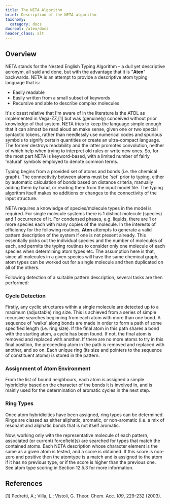 ```yaml
---
title: The NETA Algorithm
brief: Description of the NETA algorithm
taxonomy:
  category: docs
docroot: /aten/docs
header_class: alt
---
```


## Overview

NETA stands for the Nested English Typing Algorithm – a dull yet descriptive acronym, all said and done, but with the advantage that it is "**Aten**" backwards. NETA is an attempt to provide a descriptive atom typing language that is:

+ Easily readable
+ Easily written from a small subset of keywords
+ Recursive and able to describe complex molecules

It's closest relative that I'm aware of in the literature is the ATDL as implemented in Vega-ZZ,[1] but was (genuinely) conceived without prior knowledge of that system. NETA tries to keep the language simple enough that it can almost be read aloud an make sense, given one or two special syntactic tokens, rather than needlessly use numerical codes and spurious symbols to signify certain quantities or create an ultra-compact language. The former destroys readability and the latter promotes convolution, neither of which help when trying to interpret old rules or write new ones. So, for the most part NETA is keyword-based, with a limited number of fairly 'natural' symbols employed to denote common terms.

Typing begins from a provided set of atoms and bonds (i.e. the chemical graph). The connectivity between atoms must be 'set' prior to typing, either by automatic calculation of bonds based on distance criteria, manually adding them by hand, or reading them from the input model file. The typing algorithm itself makes no additions or changes to the connectivity of the input structure.

NETA requires a knowledge of species/molecule types in the model is required. For single molecule systems there is 1 distinct molecule (species) and 1 occurrence of it. For condensed phases, e.g. liquids, there are 1 or more species each with many copies of the molecule. In the interests of efficiency for the following routines, **Aten** attempts to generate a valid pattern description of the system if one is not present already. This essentially picks out the individual species and the number of molecules of each, and permits the typing routines to consider only one molecule of each species when determining atom types etc. The assumption here is that, since all molecules in a given species will have the same chemical graph, atom types can be worked out for a single molecule and then duplicated on all of the others.

Following detection of a suitable pattern description, several tasks are then performed:

### Cycle Detection

Firstly, any cyclic structures within a single molecule are detected up to a maximum (adjustable) ring size. This is achieved from a series of simple recursive searches beginning from each atom with more than one bond.  A sequence of 'walks' along bonds are made in order to form a path of some specified length (i.e. ring size). If the final atom in this path shares a bond with the starting atom, a cycle has been found. If not, the final atom is removed and replaced with another. If there are no more atoms to try in this final position, the preceeding atom in the path is removed and replaced with another, and so on. Each unique ring (its size and pointers to the sequence of constituent atoms) is stored in the pattern.

### Assignment of Atom Environment

From the list of bound neighbours, each atom is assigned a simple hybridicity based on the character of the bonds it is involved in, and is mainly used for the determination of aromatic cycles in the next step.

### Ring Types

Once atom hybridicities have been assigned, ring types can be determined. Rings are classed as either aliphatic, aromatic, or non-aromatic (i.e. a mix of resonant and aliphatic bonds that is not itself aromatic.

Now, working only with the representative molecule of each pattern, associated (or current) forcefield(s) are searched for types that match the contained atoms. Each NETA description whose character element is the same as a given atom is tested, and a score is obtained. If this score is non-zero and positive then the atomtype is a match and is assigned to the atom if it has no previous type, or if the score is higher than the previous one.  See atom type scoring in Section 12.5.3 for more information.

## References

[1] Pedretti, A.; Villa, L.; Vistoli, G. Theor. Chem. Acc. _109_, 229-232 (2003).

